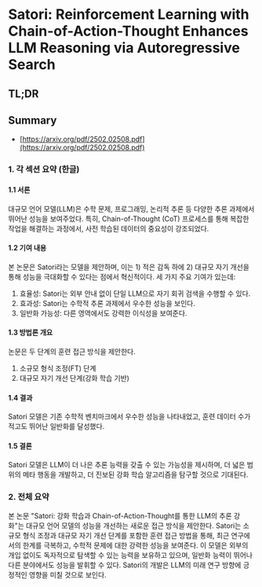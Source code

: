 # Satori: Reinforcement Learning with Chain-of-Action-Thought Enhances LLM Reasoning via Autoregressive Search
## TL;DR
## Summary
- [https://arxiv.org/pdf/2502.02508.pdf](https://arxiv.org/pdf/2502.02508.pdf)

### 1. 각 섹션 요약 (한글)

#### 1.1 서론
대규모 언어 모델(LLM)은 수학 문제, 프로그래밍, 논리적 추론 등 다양한 추론 과제에서 뛰어난 성능을 보여주었다. 특히, Chain-of-Thought (CoT) 프로세스를 통해 복잡한 작업을 해결하는 과정에서, 사전 학습된 데이터의 중요성이 강조되었다.

#### 1.2 기여 내용
본 논문은 Satori라는 모델을 제안하며, 이는 1) 적은 감독 하에 2) 대규모 자기 개선을 통해 성능을 극대화할 수 있다는 점에서 혁신적이다. 세 가지 주요 기여가 있는데:
1. 효율성: Satori는 외부 안내 없이 단일 LLM으로 자기 회귀 검색을 수행할 수 있다.
2. 효과성: Satori는 수학적 추론 과제에서 우수한 성능을 보인다.
3. 일반화 가능성: 다른 영역에서도 강력한 이식성을 보여준다.

#### 1.3 방법론 개요
논문은 두 단계의 훈련 접근 방식을 제안한다.
1. 소규모 형식 조정(FT) 단계
2. 대규모 자기 개선 단계(강화 학습 기반)

#### 1.4 결과
Satori 모델은 기존 수학적 벤치마크에서 우수한 성능을 나타내었고, 훈련 데이터 수가 적고도 뛰어난 일반화를 달성했다.

#### 1.5 결론
Satori 모델은 LLM이 더 나은 추론 능력을 갖출 수 있는 가능성을 제시하며, 더 넓은 범위의 메타 행동을 개발하고, 더 진보된 강화 학습 알고리즘을 탐구할 것으로 기대된다.

### 2. 전체 요약

본 논문 "Satori: 강화 학습과 Chain-of-Action-Thought를 통한 LLM의 추론 강화"는 대규모 언어 모델의 성능을 개선하는 새로운 접근 방식을 제안한다. Satori는 소규모 형식 조정과 대규모 자기 개선 단계를 포함한 훈련 접근 방법을 통해, 최근 연구에서의 한계를 극복하고, 수학적 문제에 대한 강력한 성능을 보여준다. 이 모델은 외부의 개입 없이도 독자적으로 탐색할 수 있는 능력을 보유하고 있으며, 일반화 능력이 뛰어나 다른 분야에서도 성능을 발휘할 수 있다. Satori의 개발은 LLM의 미래 연구 방향에 긍정적인 영향을 미칠 것으로 보인다.